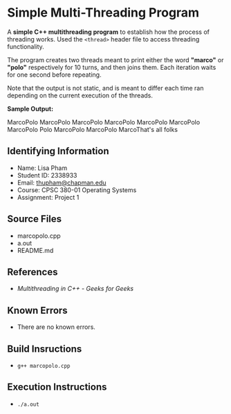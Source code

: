 # Simple Multi-Threading Program

A **simple C++ multithreading program** to establish how the process of threading works. Used the `<thread>` header file to access threading functionality.

The program creates two threads meant to print either the word **"marco"** or **"polo"** respectively for 10 turns, and then joins them. Each iteration waits for one second before repeating.

Note that the output is not static, and is meant to differ each time ran depending on the current execution of the threads. 

**Sample Output:**

MarcoPolo
MarcoPolo
MarcoPolo
MarcoPolo
MarcoPolo
MarcoPolo
MarcoPolo
Polo
MarcoPolo
MarcoPolo
MarcoThat's all folks

## Identifying Information

* Name: Lisa Pham
* Student ID: 2338933
* Email: thupham@chapman.edu
* Course: CPSC 380-01 Operating Systems
* Assignment: Project 1

## Source Files  
* marcopolo.cpp
* a.out
* README.md

## References

* *Multithreading in C++ - Geeks for Geeks*

## Known Errors

* There are no known errors.

## Build Insructions
* `g++ marcopolo.cpp`

## Execution Instructions
* `./a.out`

